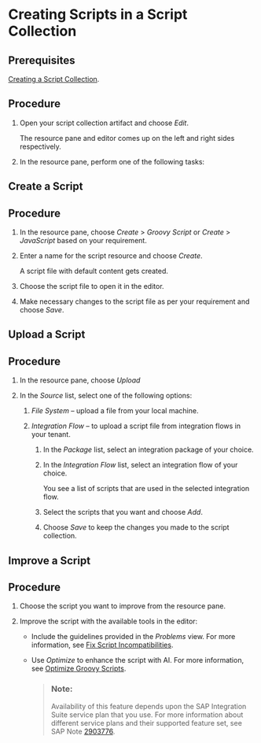 <!-- loioed9b52c29bd44d26ad00fcb38afb50ce -->

# Creating Scripts in a Script Collection



<a name="loioed9b52c29bd44d26ad00fcb38afb50ce__prereq_cvp_j2n_npb"/>

## Prerequisites

[Creating a Script Collection](creating-a-script-collection-824bff0.md).



## Procedure

1.  Open your script collection artifact and choose *Edit*.

    The resource pane and editor comes up on the left and right sides respectively.

2.  In the resource pane, perform one of the following tasks:


<a name="task_tb2_tjn_npb"/>

<!-- task\_tb2\_tjn\_npb -->

## Create a Script



<a name="task_tb2_tjn_npb__steps_z5z_zjn_npb"/>

## Procedure

1.  In the resource pane, choose *Create* \> *Groovy Script* or *Create* \> *JavaScript* based on your requirement.

2.  Enter a name for the script resource and choose *Create*.

    A script file with default content gets created.

3.  Choose the script file to open it in the editor.

4.  Make necessary changes to the script file as per your requirement and choose *Save*.


<a name="task_pjc_mkn_npb"/>

<!-- task\_pjc\_mkn\_npb -->

## Upload a Script



<a name="task_pjc_mkn_npb__steps_qjc_mkn_npb"/>

## Procedure

1.  In the resource pane, choose *Upload*

2.  In the *Source* list, select one of the following options:

    1.  *File System* – upload a file from your local machine.

    2.  *Integration Flow* – to upload a script file from integration flows in your tenant.

        1.  In the *Package* list, select an integration package of your choice.

        2.  In the *Integration Flow* list, select an integration flow of your choice.

            You see a list of scripts that are used in the selected integration flow.

        3.  Select the scripts that you want and choose *Add*.

        4.  Choose *Save* to keep the changes you made to the script collection.




<a name="task_mvq_vyz_c2c"/>

<!-- task\_mvq\_vyz\_c2c -->

## Improve a Script



## Procedure

1.  Choose the script you want to improve from the resource pane.

2.  Improve the script with the available tools in the editor:

    -   Include the guidelines provided in the *Problems* view. For more information, see [Fix Script Incompatibilities](fix-script-incompatibilities-7397c42.md).
    -   Use *Optimize* to enhance the script with AI. For more information, see [Optimize Groovy Scripts](optimize-groovy-scripts-3b7a5a1.md).

        > ### Note:  
        > Availability of this feature depends upon the SAP Integration Suite service plan that you use. For more information about different service plans and their supported feature set, see SAP Note [2903776](https://me.sap.com/notes/2903776).



